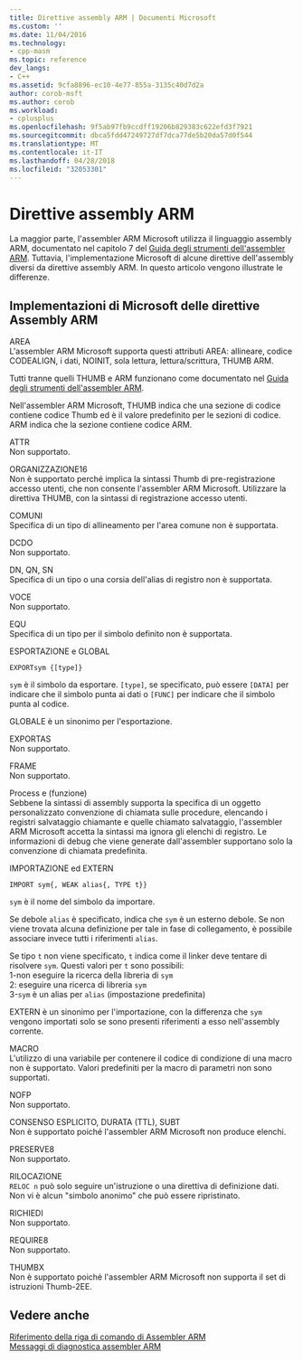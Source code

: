 ```yaml
---
title: Direttive assembly ARM | Documenti Microsoft
ms.custom: ''
ms.date: 11/04/2016
ms.technology:
- cpp-masm
ms.topic: reference
dev_langs:
- C++
ms.assetid: 9cfa8896-ec10-4e77-855a-3135c40d7d2a
author: corob-msft
ms.author: corob
ms.workload:
- cplusplus
ms.openlocfilehash: 9f5ab97fb9ccdff19206b829383c622efd3f7921
ms.sourcegitcommit: dbca5fdd47249727df7dca77de5b20da57d0f544
ms.translationtype: MT
ms.contentlocale: it-IT
ms.lasthandoff: 04/28/2018
ms.locfileid: "32053301"
---
```

# <a name="arm-assembler-directives"></a>Direttive assembly ARM
La maggior parte, l'assembler ARM Microsoft utilizza il linguaggio assembly ARM, documentato nel capitolo 7 del [Guida degli strumenti dell'assembler ARM](http://go.microsoft.com/fwlink/p/?linkid=246102). Tuttavia, l'implementazione Microsoft di alcune direttive dell'assembly diversi da direttive assembly ARM. In questo articolo vengono illustrate le differenze.  
  
## <a name="microsoft-implementations-of-arm-assembly-directives"></a>Implementazioni di Microsoft delle direttive Assembly ARM  
 AREA  
 L'assembler ARM Microsoft supporta questi attributi AREA: allineare, codice CODEALIGN, i dati, NOINIT, sola lettura, lettura/scrittura, THUMB ARM.  
  
 Tutti tranne quelli THUMB e ARM funzionano come documentato nel [Guida degli strumenti dell'assembler ARM](http://go.microsoft.com/fwlink/p/?linkid=246102).  
  
 Nell'assembler ARM Microsoft, THUMB indica che una sezione di codice contiene codice Thumb ed è il valore predefinito per le sezioni di codice.  ARM indica che la sezione contiene codice ARM.  
  
 ATTR  
 Non supportato.  
  
 ORGANIZZAZIONE16  
 Non è supportato perché implica la sintassi Thumb di pre-registrazione accesso utenti, che non consente l'assembler ARM Microsoft.  Utilizzare la direttiva THUMB, con la sintassi di registrazione accesso utenti.  
  
 COMUNI  
 Specifica di un tipo di allineamento per l'area comune non è supportata.  
  
 DCDO  
 Non supportato.  
  
 DN, QN, SN  
 Specifica di un tipo o una corsia dell'alias di registro non è supportata.  
  
 VOCE  
 Non supportato.  
  
 EQU  
 Specifica di un tipo per il simbolo definito non è supportata.  
  
 ESPORTAZIONE e GLOBAL  
 ```  
EXPORTsym {[type]}  
```  
  
 `sym` è il simbolo da esportare.  `[type]`, se specificato, può essere `[DATA]` per indicare che il simbolo punta ai dati o `[FUNC]` per indicare che il simbolo punta al codice.  
  
 GLOBALE è un sinonimo per l'esportazione.  
  
 EXPORTAS  
 Non supportato.  
  
 FRAME  
 Non supportato.  
  
 Process e (funzione)  
 Sebbene la sintassi di assembly supporta la specifica di un oggetto personalizzato convenzione di chiamata sulle procedure, elencando i registri salvataggio chiamante e quelle chiamato salvataggio, l'assembler ARM Microsoft accetta la sintassi ma ignora gli elenchi di registro.  Le informazioni di debug che viene generate dall'assembler supportano solo la convenzione di chiamata predefinita.  
  
 IMPORTAZIONE ed EXTERN  
 ```  
IMPORT sym{, WEAK alias{, TYPE t}}  
```  
  
 `sym` è il nome del simbolo da importare.  
  
 Se debole `alias` è specificato, indica che `sym` è un esterno debole. Se non viene trovata alcuna definizione per tale in fase di collegamento, è possibile associare invece tutti i riferimenti `alias`.  
  
 Se tipo `t` non viene specificato, `t` indica come il linker deve tentare di risolvere `sym`.  Questi valori per `t` sono possibili:   
1-non eseguire la ricerca della libreria di `sym`  
2: eseguire una ricerca di libreria `sym`  
3-`sym` è un alias per `alias` (impostazione predefinita)  
  
 EXTERN è un sinonimo per l'importazione, con la differenza che `sym` vengono importati solo se sono presenti riferimenti a esso nell'assembly corrente.  
  
 MACRO  
 L'utilizzo di una variabile per contenere il codice di condizione di una macro non è supportato. Valori predefiniti per la macro di parametri non sono supportati.  
  
 NOFP  
 Non supportato.  
  
 CONSENSO ESPLICITO, DURATA (TTL), SUBT  
 Non è supportato poiché l'assembler ARM Microsoft non produce elenchi.  
  
 PRESERVE8  
 Non supportato.  
  
 RILOCAZIONE  
 `RELOC n` può solo seguire un'istruzione o una direttiva di definizione dati. Non vi è alcun "simbolo anonimo" che può essere ripristinato.  
  
 RICHIEDI  
 Non supportato.  
  
 REQUIRE8  
 Non supportato.  
  
 THUMBX  
 Non è supportato poiché l'assembler ARM Microsoft non supporta il set di istruzioni Thumb-2EE.  
  
## <a name="see-also"></a>Vedere anche  
 [Riferimento della riga di comando di Assembler ARM](../../assembler/arm/arm-assembler-command-line-reference.md)   
 [Messaggi di diagnostica assembler ARM](../../assembler/arm/arm-assembler-diagnostic-messages.md)